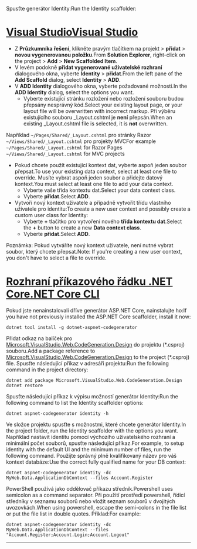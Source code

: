 <span data-ttu-id="5cf6c-101">Spusťte generátor Identity:</span><span class="sxs-lookup"><span data-stu-id="5cf6c-101">Run the Identity scaffolder:</span></span>

# <a name="visual-studiotabvisual-studio"></a>[<span data-ttu-id="5cf6c-102">Visual Studio</span><span class="sxs-lookup"><span data-stu-id="5cf6c-102">Visual Studio</span></span>](#tab/visual-studio)

* <span data-ttu-id="5cf6c-103">Z **Průzkumníka řešení**, klikněte pravým tlačítkem na projekt > **přidat** > **novou vygenerovanou položku**.</span><span class="sxs-lookup"><span data-stu-id="5cf6c-103">From **Solution Explorer**, right-click on the project > **Add** > **New Scaffolded Item**.</span></span>
* <span data-ttu-id="5cf6c-104">V levém podokně **přidat vygenerované uživatelské rozhraní** dialogového okna, vyberte **Identity** > **přidat**.</span><span class="sxs-lookup"><span data-stu-id="5cf6c-104">From the left pane of the **Add Scaffold** dialog, select **Identity** > **ADD**.</span></span>
* <span data-ttu-id="5cf6c-105">V **ADD Identity** dialogového okna, vyberte požadované možnosti.</span><span class="sxs-lookup"><span data-stu-id="5cf6c-105">In the **ADD Identity** dialog, select the options you want.</span></span>
  * <span data-ttu-id="5cf6c-106">Vyberte existující stránku rozložení nebo rozložení souboru budou přepsány nesprávný kód.</span><span class="sxs-lookup"><span data-stu-id="5cf6c-106">Select your existing layout page, or your layout file will be overwritten with incorrect markup.</span></span> <span data-ttu-id="5cf6c-107">Při výběru existujícího souboru _Layout.cshtml je **není** přepsán.</span><span class="sxs-lookup"><span data-stu-id="5cf6c-107">When an existing _Layout.cshtml file is selected, it is **not** overwritten.</span></span>

 <span data-ttu-id="5cf6c-108">Například `~/Pages/Shared/_Layout.cshtml` pro stránky Razor `~/Views/Shared/_Layout.cshtml` pro projekty MVC</span><span class="sxs-lookup"><span data-stu-id="5cf6c-108">For example `~/Pages/Shared/_Layout.cshtml` for Razor Pages `~/Views/Shared/_Layout.cshtml` for MVC projects</span></span>
* <span data-ttu-id="5cf6c-109">Pokud chcete použít existující kontext dat, vyberte aspoň jeden soubor přepsat.</span><span class="sxs-lookup"><span data-stu-id="5cf6c-109">To use your existing data context, select at least one file to override.</span></span> <span data-ttu-id="5cf6c-110">Musíte vybrat aspoň jeden soubor a přidejte datový kontext.</span><span class="sxs-lookup"><span data-stu-id="5cf6c-110">You must select at least one file to add your data context.</span></span>
  * <span data-ttu-id="5cf6c-111">Vyberte vaše třída kontextu dat.</span><span class="sxs-lookup"><span data-stu-id="5cf6c-111">Select your data context class.</span></span>
  * <span data-ttu-id="5cf6c-112">Vyberte **přidat**.</span><span class="sxs-lookup"><span data-stu-id="5cf6c-112">Select **ADD**.</span></span>
* <span data-ttu-id="5cf6c-113">Vytvoří nový kontext uživatele a případně vytvořit třídu vlastního uživatele pro identitu:</span><span class="sxs-lookup"><span data-stu-id="5cf6c-113">To create a new user context and possibly create a custom user class for Identity:</span></span>
  * <span data-ttu-id="5cf6c-114">Vyberte **+** tlačítko pro vytvoření nového **třída kontextu dat**.</span><span class="sxs-lookup"><span data-stu-id="5cf6c-114">Select the **+** button to create a new **Data context class**.</span></span>
  * <span data-ttu-id="5cf6c-115">Vyberte **přidat**.</span><span class="sxs-lookup"><span data-stu-id="5cf6c-115">Select **ADD**.</span></span>

<span data-ttu-id="5cf6c-116">Poznámka: Pokud vytváříte nový kontext uživatele, není nutné vybrat soubor, který chcete přepsat.</span><span class="sxs-lookup"><span data-stu-id="5cf6c-116">Note: If you're creating a new user context, you don't have to select a file to override.</span></span>

# <a name="net-core-clitabnetcore-cli"></a>[<span data-ttu-id="5cf6c-117">Rozhraní příkazového řádku .NET Core</span><span class="sxs-lookup"><span data-stu-id="5cf6c-117">.NET Core CLI</span></span>](#tab/netcore-cli)

<span data-ttu-id="5cf6c-118">Pokud jste nenainstalovali dříve generátor ASP.NET Core, nainstalujte ho:</span><span class="sxs-lookup"><span data-stu-id="5cf6c-118">If you have not previously installed the ASP.NET Core scaffolder, install it now:</span></span>

```cli
dotnet tool install -g dotnet-aspnet-codegenerator
```

<span data-ttu-id="5cf6c-119">Přidat odkaz na balíček pro [Microsoft.VisualStudio.Web.CodeGeneration.Design](https://www.nuget.org/packages/Microsoft.VisualStudio.Web.CodeGeneration.Design/) do projektu (\*.csproj) souboru.</span><span class="sxs-lookup"><span data-stu-id="5cf6c-119">Add a package reference to [Microsoft.VisualStudio.Web.CodeGeneration.Design](https://www.nuget.org/packages/Microsoft.VisualStudio.Web.CodeGeneration.Design/) to the project (\*.csproj) file.</span></span> <span data-ttu-id="5cf6c-120">Spusťte následující příkaz v adresáři projektu:</span><span class="sxs-lookup"><span data-stu-id="5cf6c-120">Run the following command in the project directory:</span></span>

```cli
dotnet add package Microsoft.VisualStudio.Web.CodeGeneration.Design
dotnet restore
```

<span data-ttu-id="5cf6c-121">Spusťte následující příkaz k výpisu možností generátor Identity:</span><span class="sxs-lookup"><span data-stu-id="5cf6c-121">Run the following command to list the Identity scaffolder options:</span></span>

```cli
dotnet aspnet-codegenerator identity -h
```

<span data-ttu-id="5cf6c-122">Ve složce projektu spusťte s možnostmi, které chcete generátor Identity.</span><span class="sxs-lookup"><span data-stu-id="5cf6c-122">In the project folder, run the Identity scaffolder with the options you want.</span></span> <span data-ttu-id="5cf6c-123">Například nastavit identitu pomocí výchozího uživatelského rozhraní a minimální počet souborů, spusťte následující příkaz.</span><span class="sxs-lookup"><span data-stu-id="5cf6c-123">For example, to setup identity with the default UI and the minimum number of files, run the following command.</span></span> <span data-ttu-id="5cf6c-124">Použijte správný plně kvalifikovaný název pro váš kontext databáze:</span><span class="sxs-lookup"><span data-stu-id="5cf6c-124">Use the correct fully qualified name for your DB context:</span></span>

```cli
dotnet aspnet-codegenerator identity -dc MyWeb.Data.ApplicationDbContext --files Account.Register
```

<span data-ttu-id="5cf6c-125">PowerShell používá jako oddělovač příkazu středník.</span><span class="sxs-lookup"><span data-stu-id="5cf6c-125">Powershell uses semicolon as a command separator.</span></span> <span data-ttu-id="5cf6c-126">Při použití prostředí powershell, řídicí středníky v seznamu souborů nebo vložit seznam souborů v dvojitých uvozovkách.</span><span class="sxs-lookup"><span data-stu-id="5cf6c-126">When using powershell, escape the semi-colons in the file list or put the file list in double quotes.</span></span> <span data-ttu-id="5cf6c-127">Příklad:</span><span class="sxs-lookup"><span data-stu-id="5cf6c-127">For example:</span></span>

```cli
dotnet aspnet-codegenerator identity -dc MyWeb.Data.ApplicationDbContext --files "Account.Register;Account.Login;Account.Logout"
```
-------------
